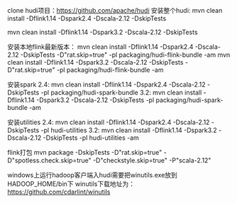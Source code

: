 
clone hudi项目：https://github.com/apache/hudi
安装整个hudi:
mvn clean install -Dflink1.14 -Dspark2.4 -Dscala-2.12 -DskipTests

mvn clean install -Dflink1.14 -Dspark3.2 -Dscala-2.12 -DskipTests

安装本地flink最新版本：
mvn clean install -Dflink1.14 -Dspark2.4 -Dscala-2.12 -DskipTests -D"rat.skip=true" -pl packaging/hudi-flink-bundle -am
mvn clean install -Dflink1.14 -Dspark3.2 -Dscala-2.12 -DskipTests -D"rat.skip=true" -pl packaging/hudi-flink-bundle -am


安装spark
2.4:
mvn clean install -Dflink1.14 -Dspark2.4 -Dscala-2.12 -DskipTests -pl packaging/hudi-spark-bundle
3.2:
mvn clean install -Dflink1.14 -Dspark3.2 -Dscala-2.12 -DskipTests -pl packaging/hudi-spark-bundle -am

安装utilities
2.4:
mvn clean install -Dflink1.14 -Dspark2.4 -Dscala-2.12 -DskipTests -pl hudi-utilities
3.2:
mvn clean install -Dflink1.14 -Dspark3.2 -Dscala-2.12 -DskipTests -pl hudi-utilities -am

flink打包
mvn package -DskipTests -D"rat.skip=true" -D"spotless.check.skip=true" -D"checkstyle.skip=true" -P"scala-2.12"

windows上运行hadoop客户端入hudi需要把winutils.exe放到HADOOP_HOME/bin下
winutils下载地址为：https://github.com/cdarlint/winutils

